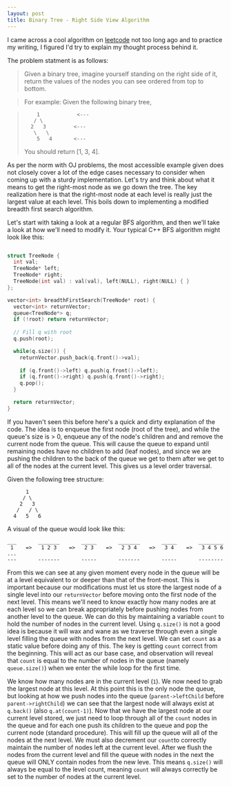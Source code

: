 ```yaml
---
layout: post
title: Binary Tree - Right Side View Algorithm
---
```


I came across a cool algorithm on [leetcode](https://leetcode.com/problems/binary-tree-right-side-view/) not too long ago and to practice my
writing, I figured I'd try to explain my thought process behind it.

The problem statment is as follows:

> Given a binary tree, imagine yourself standing on the right side of it, return the values of the nodes you can see ordered from top to bottom.

> For example:
> Given the following binary tree,

>         1            <---
>        / \
>       2   3         <---
>        \   \
>         5   4       <---
>
> You should return [1, 3, 4].

As per the norm with OJ problems, the most accessible example given does not closely cover a lot of the edge cases necessary to consider
when coming up with a sturdy implementation. Let's try and think about what it means to get the right-most node as we
go down the tree. The key realization here is that the right-most node at each level is really just the largest
value at each level. This boils down to implementing a modified breadth first search algorithm. 

Let's start with taking a look at a regular BFS algorithm, and then we'll take a look at how we'll need to modify it.
Your typical C++ BFS algorithm might look like this:

```cpp

struct TreeNode {
  int val;
  TreeNode* left;
  TreeNode* right;
  TreeNode(int val) : val(val), left(NULL), right(NULL) { }
};

vector<int> breadthFirstSearch(TreeNode* root) {
  vector<int> returnVector;
  queue<TreeNode*> q;
  if (!root) return returnVector;
  
  // Fill q with root
  q.push(root);

  while(q.size()) {
    returnVector.push_back(q.front()->val);
    
    if (q.front()->left) q.push(q.front()->left);
    if (q.front()->right) q.push(q.front()->right);
    q.pop();
  }

  return returnVector;
}

```

If you haven't seen this before here's a quick and dirty explanation of
the code. The idea is to enqueue the first node (root of the tree), and while the
queue's size is > 0, enqueue any of the node's children and and remove the current node
from the queue. This will cause the queue to expand until remaining nodes have no children
to add (leaf nodes), and since we are pushing the children to the back of the
queue we get to them after we get to all of the nodes at the current level. This gives us
a level order traversal.

Given the following tree structure:

```
      1
     / \
    2   3
   /   / \
  4   5   6
```

A visual of the queue would look like this:

```
___       _______       _____       _______       _____       ________
 1    =>   1 2 3    =>   2 3    =>   2 3 4    =>   3 4    =>   3 4 5 6  ...
---       -------       -----       -------       -----       --------
```

From this we can see at any given moment every node in the queue will be at a level equivalent to or deeper than that
of the front-most. This is important because our modifications must let us store the largest node of a single level into our
`returnVector` before moving onto the first node of the next level. This means we'll need to know exactly how many nodes are
at each level so we can break appropriately before pushing nodes from another level to the queue. We can do this by
maintaining a variable `count` to hold the number of nodes in the current level. Using `q.size()` is not a good idea is because
it will wax and wane as we traverse through even a single level filling the queue with nodes from the next level. We can
set `count` as a static value before doing any of this. The key is getting `count` correct from the beginning.
This will act as our base case, and observation will reveal that `count` is equal to the number of nodes in the
queue (namely `queue.size()`) when we enter the while loop for the first time.

We know how many nodes are in the current level (`1`). We now need to grab the largest node at this level. At this point this is the
only node the queue, but looking at how we push nodes into the queue (`parent->leftChild` before `parent->rightChild`) we can see
that the largest node will always exist at `q.back()` (also `q.at(count-1)`). Now that we have the largest node at our current level stored,
we just need to loop through all of the `count` nodes in the queue and for each one push its children to the queue and pop the current
node (standard procedure). This will fill up the queue will all of the nodes at the next level. We must also decrement our `count`to
correctly maintain the number of nodes left at the current level. After we flush the nodes from the current level and fill the queue with
nodes in the next the queue will ONLY contain nodes from the new leve. This means `q.size()` will always be equal to the level
count, meaning `count` will always correctly be set to the number of nodes at the current level.